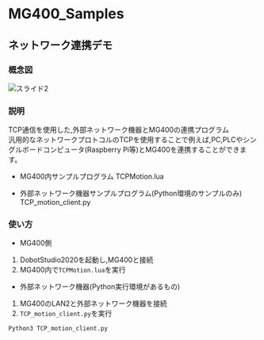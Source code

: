 # MG400_Samples
## ネットワーク連携デモ
### 概念図

![スライド2](https://user-images.githubusercontent.com/40942409/122848171-fb75c100-d343-11eb-99d1-82a356a672a0.JPG)

### 説明

TCP通信を使用した,外部ネットワーク機器とMG400の連携プログラム  
汎用的なネットワークプロトコルのTCPを使用することで例えば,PC,PLCやシングルボードコンピュータ(Raspberry Pi等)とMG400を連携することができます。  

- MG400内サンプルプログラム
TCPMotion.lua

- 外部ネットワーク機器サンプルプログラム(Python環境のサンプルのみ)
TCP_motion_client.py

### 使い方
- MG400側
1. DobotStudio2020を起動し,MG400と接続
2. MG400内で```TCPMotion.lua```を実行

- 外部ネットワーク機器(Python実行環境があるもの)
1. MG400のLAN2と外部ネットワーク機器を接続
2. ```TCP_motion_client.py```を実行

```
Python3 TCP_motion_client.py
```
